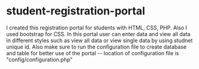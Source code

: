# student-registration-portal
I created this registration portal for students with HTML, CSS, PHP. 
Also I used bootstrap for CSS.
In this portal user can enter data and view all data in different styles such as view all data or view single data by using studnet unique id.
Also make sure to run the configuration file to create database and table for better use of the portal -- location of configuration file is 
"config/configuration.php"
